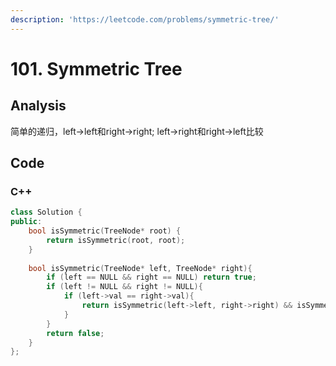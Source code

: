 ```yaml
---
description: 'https://leetcode.com/problems/symmetric-tree/'
---
```


# 101. Symmetric Tree

## Analysis

简单的递归，left-&gt;left和right-&gt;right; left-&gt;right和right-&gt;left比较

## Code

### C++

```cpp
class Solution {
public:
    bool isSymmetric(TreeNode* root) {
        return isSymmetric(root, root);
    }
    
    bool isSymmetric(TreeNode* left, TreeNode* right){
        if (left == NULL && right == NULL) return true;
        if (left != NULL && right != NULL){
            if (left->val == right->val){
                return isSymmetric(left->left, right->right) && isSymmetric(left->right, right->left);
            }
        }
        return false;
    }
};
```

### 

